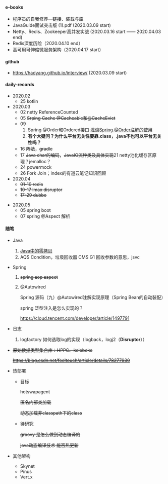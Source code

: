 #### e-books

- 程序员的自我修养—链接、装载与库
- JavaGuide面试突击版 (1).pdf (2020.03.09 start)
- Netty、Redis、Zookeeper高并发实战 (2020.03.16 start —— 2020.04.03 end)
- Redis深度历险（2020.04.10 end）
- 高可用可伸缩微服务架构（2020.04.17 start）



#### github

- https://hadyang.github.io/interview/ (2020.03.09 start)



#### daily-records

- 2020.02
  - 25 kotlin
- 2020.03
  - 02 netty ReferenceCounted
  - 05 ~~Srping Cache @Cacheable和@CacheEvict~~
  - 09 
    1. ~~Spring @Order和Ordered接口 [浅谈Spring @Order注解的使用](https://www.cnblogs.com/muxi0407/p/11611098.html)~~
    2. **有个大疑问？为什么平台无关性要靠.class，.java不也可以平台无关性吗？**
  - 16 ~~阵法~~，~~gradle~~
  - 17 ~~Java char的编码~~，~~JavaIO流种类及具体实现~~21 netty池化缓存区原理？jemalloc？
  - 24 powermock
  - 26 Fork Join；index的有道云笔记知识回顾
- 2020.04
  - ~~01-10 redis~~
  - ~~10-17 lmax disruptor~~
  - ~~17-29 dubbo~~

* 2020.05
  * 05 spring boot
  * 07 spring @Aspect 解析

#### 随笔

- Java

  1. ~~[Java中的零拷贝](https://www.jianshu.com/p/2fd2f03b4cc3)~~
  2. AQS Condition，垃圾回收器 CMS G1 回收参数的意思，jsvc

- Spring

  1. ~~spring aop aspect~~

  2. @Autowired

     Spring 源码（九）@Autowired注解实现原理（Spring Bean的自动装配）

     spring 泛型注入是怎么实现的？

     https://cloud.tencent.com/developer/article/1497791

- 日志

  1. logfactory 如何选取log的实现（logback，logj2（**Disruptor**））

- ~~原始数据类型集合库：HPPC、koloboke~~

  ~~https://blog.csdn.net/feeltouch/article/details/78277930~~

- 热部署

  - 目标

    ~~hotswapagent~~

    ~~匿名内部类加载~~

    ~~动态加载非classpath下的class~~

  - 待研究

    ~~groovy 是怎么做到动态编译的~~

    ~~java动态编译技术 能否热更新~~

- 其他架构

  - Skynet
  - Pinus
  - Vert.x
